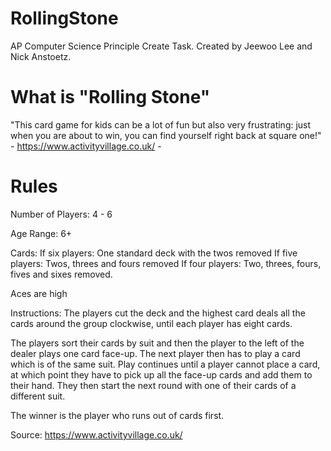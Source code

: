 # RollingStone
AP Computer Science Principle Create Task.
Created by Jeewoo Lee and Nick Anstoetz.

# What is "Rolling Stone"
"This card game for kids can be a lot of fun but also very frustrating: just when you are about to win, you can find yourself right back at square one!" - https://www.activityvillage.co.uk/ -

# Rules
Number of Players:
4 - 6

Age Range:
6+

Cards:
If six players: One standard deck with the twos removed
If five players: Twos, threes and fours removed
If four players: Two, threes, fours, fives and sixes removed.

Aces are high

Instructions:
The players cut the deck and the highest card deals all the cards around the group clockwise, until each player has eight cards.

The players sort their cards by suit and then the player to the left of the dealer plays one card face-up. The next player then has to play a card which is of the same suit. Play continues until a player cannot place a card, at which point they have to pick up all the face-up cards and add them to their hand. They then start the next round with one of their cards of a different suit.

The winner is the player who runs out of cards first.

Source: https://www.activityvillage.co.uk/


